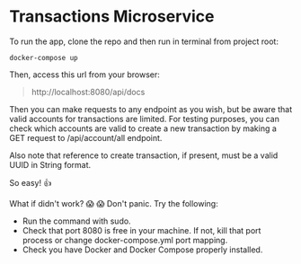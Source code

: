# Transactions Microservice

To run the app, clone the repo and then run in terminal from project root:

```
docker-compose up
```

Then, access this url from your browser:

> http://localhost:8080/api/docs

Then you can make requests to any endpoint as you wish, but be aware that valid accounts for transactions are limited. For testing purposes, you can check which accounts are valid to create a new transaction by making a GET request to /api/account/all endpoint.

Also note that reference to create transaction, if present, must be a valid UUID in String format.

So easy! :+1:

What if didn't work? :scream: :scream: Don't panic. Try the following:

- Run the command with sudo.
- Check that port 8080 is free in your machine. If not, kill that port process or change docker-compose.yml port mapping.
- Check you have Docker and Docker Compose properly installed.

